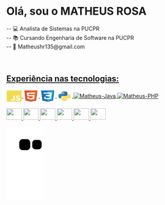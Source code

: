 <h1> Olá, sou o MATHEUS ROSA</h1>

<div>
-- 💻 Analista de Sistemas na PUCPR
<br>
-- 📚 Cursando Engenharia de Software na PUCPR
<br>
-- 📧 Matheushr135@gmail.com
<br>
</div>
<div>
<br>
<a href="https://github.com/mhrrosa">

</div>

  
<div style="display: inline_block"><br>
  <h2> Experiência nas tecnologias:</h2>
  <img align="center" alt="Matheus-Js" height="30" width="40" src="https://raw.githubusercontent.com/devicons/devicon/master/icons/javascript/javascript-plain.svg">
  <img align="center" alt="Matheus-HTML" height="30" width="40" src="https://raw.githubusercontent.com/devicons/devicon/master/icons/html5/html5-original.svg">
  <img align="center" alt="Matheus-CSS" height="30" width="40" src="https://raw.githubusercontent.com/devicons/devicon/master/icons/css3/css3-original.svg">
  <img align="center" alt="Matheus-Python" height="30" width="40" src="https://raw.githubusercontent.com/devicons/devicon/master/icons/python/python-original.svg">
  <img align="center" alt="Matheus-Java" height="30" width="40" src="https://cdn.jsdelivr.net/gh/devicons/devicon/icons/java/java-original.svg">
  <img align="center" alt="Matheus-PHP" height="30" width="40" src="https://cdn.jsdelivr.net/gh/devicons/devicon/icons/php/php-original.svg">
</div>
<div style="display: inline_block"><br>
  <img src="https://cdn.jsdelivr.net/gh/devicons/devicon/icons/pandas/pandas-original-wordmark.svg" height="30" width="40" />              
  <img src="https://cdn.jsdelivr.net/gh/devicons/devicon/icons/mysql/mysql-original.svg"  height="30" width="40"/>
  <img src="https://cdn.jsdelivr.net/gh/devicons/devicon/icons/postgresql/postgresql-plain.svg" height="30" width="40"/>  
  <img src="https://cdn.jsdelivr.net/gh/devicons/devicon/icons/bootstrap/bootstrap-plain.svg" height="30" width="40"/>
  <img src="https://cdn.jsdelivr.net/gh/devicons/devicon/icons/c/c-plain.svg" height="30" width="40"/>        
  <img src="https://cdn.jsdelivr.net/gh/devicons/devicon/icons/cplusplus/cplusplus-plain.svg" height="30" width="40"/>
  

          
  ![Snake animation](https://github.com/mhrrosa/mhrrosa/blob/output/github-contribution-grid-snake.svg)
 
</div>

